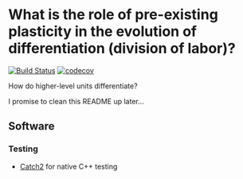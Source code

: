 # What is the role of pre-existing plasticity in the evolution of differentiation (division of labor)?

[![Build Status](https://travis-ci.com/amlalejini/plasticity-for-development.svg?branch=master)](https://travis-ci.com/amlalejini/plasticity-for-development)
[![codecov](https://codecov.io/gh/amlalejini/plasticity-for-development/branch/master/graph/badge.svg)](https://codecov.io/gh/amlalejini/plasticity-for-development)

How do higher-level units differentiate?

I promise to clean this README up later...

## Software

### Testing

- [Catch2](https://github.com/catchorg/Catch2) for native C++ testing
